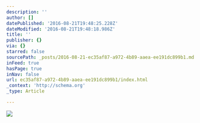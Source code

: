 ```yaml
---
description: ''
author: []
datePublished: '2016-08-21T19:48:25.228Z'
dateModified: '2016-08-21T19:48:18.986Z'
title: ''
publisher: {}
via: {}
starred: false
sourcePath: _posts/2016-08-21-ec35af87-a972-4b89-aaea-ee191dc899b1.md
inFeed: true
hasPage: true
inNav: false
url: ec35af87-a972-4b89-aaea-ee191dc899b1/index.html
_context: 'http://schema.org'
_type: Article

---
```

![](https://the-grid-user-content.s3-us-west-2.amazonaws.com/7b1e0343-c39e-40f3-b5d8-f941aad5fbe8.png)